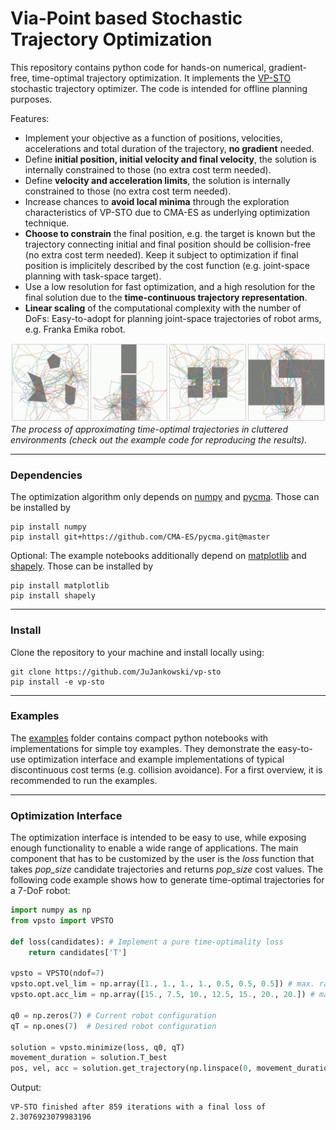 # Via-Point based Stochastic Trajectory Optimization

This repository contains python code for hands-on numerical, gradient-free, time-optimal trajectory optimization. It implements the [VP-STO](https://sites.google.com/oxfordrobotics.institute/vp-sto) stochastic trajectory optimizer. The code is intended for offline planning purposes.

Features:
- Implement your objective as a function of positions, velocities, accelerations and total duration of the trajectory, **no gradient** needed.
- Define **initial position, initial velocity and final velocity**, the solution is internally constrained to those (no extra cost term needed).
- Define **velocity and acceleration limits**, the solution is internally constrained to those (no extra cost term needed).
- Increase chances to **avoid local minima** through the exploration characteristics of VP-STO due to CMA-ES as underlying optimization technique.
- **Choose to constrain** the final position, e.g. the target is known but the trajectory connecting initial and final position should be collision-free (no extra cost term needed). Keep it subject to optimization if final position is implicitely described by the cost function (e.g. joint-space planning with task-space target).
- Use a low resolution for fast optimization, and a high resolution for the final solution due to the **time-continuous trajectory representation**.
- **Linear scaling** of the computational complexity with the number of DoFs: Easy-to-adopt for planning joint-space trajectories of robot arms, e.g. Franka Emika robot.

![Sampling Banner](media/sampling_banner.gif)
*The process of approximating time-optimal trajectories in cluttered environments (check out the example code for reproducing the results).*

---
### Dependencies

The optimization algorithm only depends on [numpy](https://numpy.org) and [pycma](https://github.com/CMA-ES/pycma). Those can be installed by

    pip install numpy
    pip install git+https://github.com/CMA-ES/pycma.git@master

Optional: The example notebooks additionally depend on [matplotlib](https://matplotlib.org/stable/index.html) and [shapely](https://pypi.org/project/shapely/). Those can be installed by

    pip install matplotlib
    pip install shapely

---
### Install

Clone the repository to your machine and install locally using:

    git clone https://github.com/JuJankowski/vp-sto
    pip install -e vp-sto
    
---
### Examples

The [examples](https://github.com/JuJankowski/vp-sto/examples) folder contains compact python notebooks with implementations for simple toy examples. They demonstrate the easy-to-use optimization interface and example implementations of typical discontinuous cost terms (e.g. collision avoidance). For a first overview, it is recommended to run the examples.

---
### Optimization Interface

The optimization interface is intended to be easy to use, while exposing enough functionality to enable a wide range of applications. The main component that has to be customized by the user is the *loss* function that takes *pop_size* candidate trajectories and returns *pop_size* cost values. The following code example shows how to generate time-optimal trajectories for a 7-DoF robot:
```python
import numpy as np
from vpsto import VPSTO

def loss(candidates): # Implement a pure time-optimality loss
    return candidates['T']

vpsto = VPSTO(ndof=7)
vpsto.opt.vel_lim = np.array([1., 1., 1., 1., 0.5, 0.5, 0.5]) # max. rad/s for each DoF
vpsto.opt.acc_lim = np.array([15., 7.5, 10., 12.5, 15., 20., 20.]) # max. rad/s^2 for each DoF

q0 = np.zeros(7) # Current robot configuration
qT = np.ones(7)  # Desired robot configuration

solution = vpsto.minimize(loss, q0, qT)
movement_duration = solution.T_best
pos, vel, acc = solution.get_trajectory(np.linspace(0, movement_duration, int(movement_duration*1000))) # Sample solution traj. with 1 ms resolution
```
Output:
```
VP-STO finished after 859 iterations with a final loss of 2.3076923079983196
```
